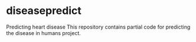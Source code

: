 # diseasepredict
Predicting heart disease 
This repository contains partial code for predicting the disease in humans project.
